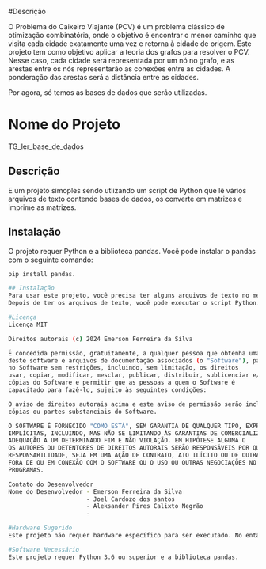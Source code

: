 #Descrição

O Problema do Caixeiro Viajante (PCV) é um problema clássico de otimização combinatória, onde o objetivo é encontrar o menor caminho que visita cada cidade exatamente uma vez e retorna à cidade de origem. 
Este projeto tem como objetivo aplicar a teoria dos grafos para resolver o PCV. Nesse caso, cada cidade será representada por um nó no grafo, e as arestas entre os nós representarão as conexões entre as cidades. 
A ponderação das arestas será a distância entre as cidades.
 
Por agora, só temos as bases de dados que serão utilizadas.

# Nome do Projeto
TG_ler_base_de_dados

## Descrição
E um projeto simoples sendo utlizando um script de Python que lê vários arquivos de texto contendo bases de dados, os converte em matrizes e imprime as matrizes.

## Instalação
O projeto requer Python e a biblioteca pandas. Você pode instalar o pandas com o seguinte comando:
```bash
pip install pandas.

## Instalação
Para usar este projeto, você precisa ter alguns arquivos de texto no mesmo diretório que o script Python. Os nomes dos arquivos devem ser os nomes das bases de dados em letras minúsculas com a extensão ‘.txt’. Por exemplo, para a base de dados ‘ATT48’, você deve ter um arquivo chamado ‘att48.txt’.
Depois de ter os arquivos de texto, você pode executar o script Python. Ele imprimirá as matrizes de cada base de dados.

#Licença
Licença MIT

Direitos autorais (c) 2024 Emerson Ferreira da Silva

É concedida permissão, gratuitamente, a qualquer pessoa que obtenha uma cópia
deste software e arquivos de documentação associados (o "Software"), para lidar
no Software sem restrições, incluindo, sem limitação, os direitos
usar, copiar, modificar, mesclar, publicar, distribuir, sublicenciar e/ou vender
cópias do Software e permitir que as pessoas a quem o Software é
capacitado para fazê-lo, sujeito às seguintes condições:

O aviso de direitos autorais acima e este aviso de permissão serão incluídos em todos
cópias ou partes substanciais do Software.

O SOFTWARE É FORNECIDO "COMO ESTÁ", SEM GARANTIA DE QUALQUER TIPO, EXPRESSA OU
IMPLÍCITAS, INCLUINDO, MAS NÃO SE LIMITANDO ÀS GARANTIAS DE COMERCIALIZAÇÃO,
ADEQUAÇÃO A UM DETERMINADO FIM E NÃO VIOLAÇÃO. EM HIPÓTESE ALGUMA O
OS AUTORES OU DETENTORES DE DIREITOS AUTORAIS SERÃO RESPONSÁVEIS POR QUALQUER RECLAMAÇÃO, DANOS OU OUTROS
RESPONSABILIDADE, SEJA EM UMA AÇÃO DE CONTRATO, ATO ILÍCITO OU DE OUTRA FORMA, DECORRENTE DE,
FORA DE OU EM CONEXÃO COM O SOFTWARE OU O USO OU OUTRAS NEGOCIAÇÕES NO
PROGRAMAS.

Contato do Desenvolvedor
Nome do Desenvolvedor - Emerson Ferreira da Silva 
                      - Joel Cardozo dos santos
                      - Aleksander Pires Calixto Negrão
                      -

#Hardware Sugerido
Este projeto não requer hardware específico para ser executado. No entanto, se você estiver processando bases de dados muito grandes, um computador mais poderoso pode ser necessário.

#Software Necessário
Este projeto requer Python 3.6 ou superior e a biblioteca pandas.

